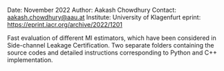 Date:       November 2022
Author:     Aakash Chowdhury
Contact:    aakash.chowdhury@aau.at
Institute:  University of Klagenfurt
eprint:     https://eprint.iacr.org/archive/2022/1201

Fast evaluation of different MI estimators, which have been considered in Side-channel Leakage Certification.
Two separate folders containing the source codes and detailed instructions corresponding to Python and C++ implementation. 

